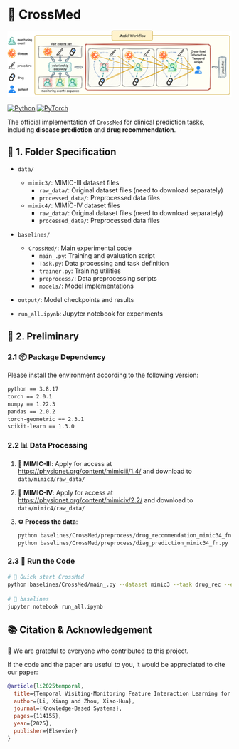# 🏥 CrossMed

<p align="center">
  <img src="innovation.svg" alt="CrossMed Innovation" width="600"/>
</p>

[![Python](https://img.shields.io/badge/Python-3.8+-blue.svg)](https://python.org)
[![PyTorch](https://img.shields.io/badge/PyTorch-2.0+-orange.svg)](https://pytorch.org)

The official implementation of `CrossMed` for clinical prediction tasks, including **disease prediction** and **drug recommendation**.

## 📁 1. Folder Specification

- `data/`
  - `mimic3/`: MIMIC-III dataset files
    - `raw_data/`: Original dataset files (need to download separately)
    - `processed_data/`: Preprocessed data files
  - `mimic4/`: MIMIC-IV dataset files
    - `raw_data/`: Original dataset files (need to download separately)
    - `processed_data/`: Preprocessed data files

- `baselines/`
  - `CrossMed/`: Main experimental code
    - `main_.py`: Training and evaluation script
    - `Task.py`: Data processing and task definition
    - `trainer.py`: Training utilities
    - `preprocess/`: Data preprocessing scripts
    - `models/`: Model implementations

- `output/`: Model checkpoints and results
- `run_all.ipynb`: Jupyter notebook for experiments

## 🚀 2. Preliminary

### 2.1 📦 Package Dependency

Please install the environment according to the following version:

```bash
python == 3.8.17
torch == 2.0.1
numpy == 1.22.3
pandas == 2.0.2
torch-geometric == 2.3.1
scikit-learn == 1.3.0
```

### 2.2 📊 Data Processing

1. **🏥 MIMIC-III**: Apply for access at https://physionet.org/content/mimiciii/1.4/ and download to `data/mimic3/raw_data/`

2. **🏥 MIMIC-IV**: Apply for access at https://physionet.org/content/mimiciv/2.2/ and download to `data/mimic4/raw_data/`

3. **⚙️ Process the data**:
   ```bash
   python baselines/CrossMed/preprocess/drug_recommendation_mimic34_fn.py
   python baselines/CrossMed/preprocess/diag_prediction_mimic34_fn.py
   ```

### 2.3 🎯 Run the Code

```bash
# 🚀 Quick start CrossMed
python baselines/CrossMed/main_.py --dataset mimic3 --task drug_rec --epochs 50

# 📓 baselines
jupyter notebook run_all.ipynb
```

## 📚 Citation & Acknowledgement

🤝 We are grateful to everyone who contributed to this project. 

If the code and the paper are useful to you, it would be appreciated to cite our paper:

```bibtex
@article{li2025temporal,
  title={Temporal Visiting-Monitoring Feature Interaction Learning for Modelling Structured Electronic Health Records},
  author={Li, Xiang and Zhou, Xiao-Hua},
  journal={Knowledge-Based Systems},
  pages={114155},
  year={2025},
  publisher={Elsevier}
}
```